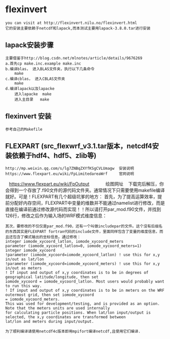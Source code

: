 # flexinvert
    you can visit at http://flexinvert.nilu.no/flexinvert.html
    它的安装主要依赖于netcdf和lapack,而本测试主要用lapack-3.8.0.tar进行安装
## lapack安装步骤
    主要借鉴于http://blog.csdn.net/mlnotes/article/details/9676269
    a.首先cp make.inc.example make.inc
    b.编译blas， 进入BLAS文件夹，执行以下几条命令
        make
    c.编译cblas， 进入CBLAS文件夹
        make
    d.编译lapack以及lapacke
        进入lapacke  make
        进入主目录   make
## flexinvert 安装
    参考自己的Makefile
## FLEXPART (src_flexwrf_v3.1.tar版本，netcdf4安装依赖于hdf4、hdf5、zlib等)
    http://mp.weixin.qq.com/s/lg7ZNBqZXYfKSgCVLUmagw  安装说明
    https://www.flexpart.eu/wiki/FpLimitedareaWrf     官网说明
    https://www.flexpart.eu/wiki/FpOutput             绘图网址
    下载完后解压，你会得到一个存放了.f90文件的源代码文件夹。通常情况下只需要使用makefile编译就好。可是！FLEXPART有几个超级坑爹的地方：
    首先，为了提高运算效率，提前分配好内存空间，FLEXPART中变量的维数并不能通过namelist进行修改，而是直接在编译前通过修改源代码而实现！！所以请打开par_mod.f90文件，并找到126行，修改之后作为输入场的WRF模式维度信息：
    
    其次，要修改的不仅仅是par_mod.f90，还有一个叫做includepar的文件。这个没有后缀名的东西其实是FLEXPART fortran代码的include文件，里面同样包含了变量的维度信息，而且还包含了模式输出的坐标信息。通过修改：
    integer iomode_xycoord_latlon, iomode_xycoord_meters
    parameter (iomode_xycoord_latlon=0, iomode_xycoord_meters=1)
    integer iomode_xycoord
    !parameter (iomode_xycoord=iomode_xycoord_latlon) ! use this for x,y in/out as lat/lon
    !parameter (iomode_xycoord=iomode_xycoord_meters) ! use this for x,y in/out as meters
    ! If input and output of x,y coordinates is to be in degrees of geographical latitude/longitude, then set 
    iomode_xycoord = iomode_xycoord_latlon. Most users would probably want to run this way.
    ! If input and output of x,y coordinates is to be in meters on the WRF outermost grid, then set iomode_xycoord
    = iomode_xycoord_meters.
    This was used for development/testing, and is provided as an option. Note that the meters units are used internally
    for calculating particle positions. When lat/lon input/output is selected, the x,y coordinates are transformed between 
    lat/lon and meters during input/output.
    
    为了顺利编译请使用netcdf4c版本即用mpifort编译netcdf,且使用它们编译.
